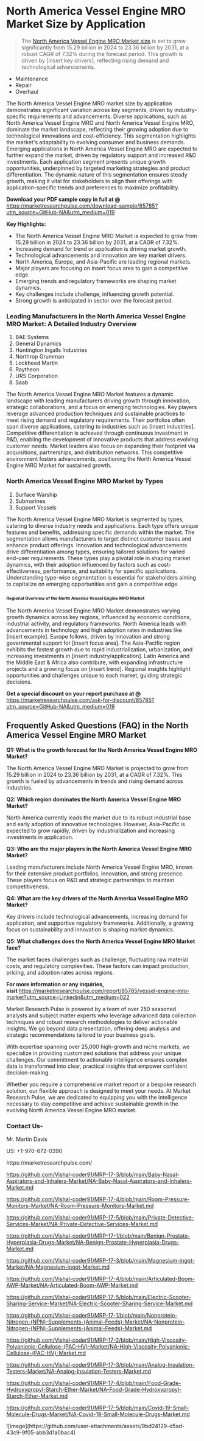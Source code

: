<h1>North America Vessel Engine MRO Market&nbsp;Size by Application</h1><blockquote><p>The <a href="https://marketresearchpulse.com/download-sample/85785?utm_source=GitHub-NA&amp;utm_medium=019">North America Vessel Engine MRO Market size</a> is set to grow significantly from 15.29 billion in 2024 to 23.36 billion by 2031, at a robust CAGR of 7.32% during the forecast period. This growth is driven by [insert key drivers], reflecting rising demand and technological advancements.</p></blockquote><ul><li>Maintenance <li> Repair <li> Overhaul</li></ul><p>The North America Vessel Engine MRO market size by application demonstrates significant variation across key segments, driven by industry-specific requirements and advancements. Diverse applications, such as North America Vessel Engine MRO and North America Vessel Engine MRO, dominate the market landscape, reflecting their growing adoption due to technological innovations and cost-efficiency. This segmentation highlights the market's adaptability to evolving consumer and business demands. Emerging applications in North America Vessel Engine MRO are expected to further expand the market, driven by regulatory support and increased R&D investments. Each application segment presents unique growth opportunities, underpinned by targeted marketing strategies and product differentiation. The dynamic nature of this segmentation ensures steady growth, making it vital for stakeholders to align their offerings with application-specific trends and preferences to maximize profitability.</p><p><strong>Download your PDF sample copy in full at @ </strong><a href="https://marketresearchpulse.com/download-sample/85785?utm_source=GitHub-NA&amp;utm_medium=019">https://marketresearchpulse.com/download-sample/85785?utm_source=GitHub-NA&amp;utm_medium=019</a></p><p><strong>Key Highlights: </strong></p><ul><li>The North America Vessel Engine MRO Market is expected to grow from 15.29 billion in 2024 to 23.36 billion by 2031, at a CAGR of 7.32%.</li><li>Increasing demand for trend or application is driving market growth.</li><li>Technological advancements and innovation are key market drivers.</li><li>North America, Europe, and Asia-Pacific are leading regional markets.</li><li>Major players are focusing on insert focus area to gain a competitive edge.</li><li>Emerging trends and regulatory frameworks are shaping market dynamics.</li><li>Key challenges include challenge, influencing growth potential.</li><li>Strong growth is anticipated in sector over the forecast period.</li></ul><h3>Leading Manufacturers in the North America Vessel Engine MRO Market: A Detailed Industry Overview</h3><ol><li>BAE Systems</li><li>General Dynamics</li><li>Huntington Ingalls Industries</li><li>Northrop Grumman</li><li>Lockheed Martin</li><li>Raytheon</li><li>URS Corporation</li><li>Saab</li></ol><div class="flex max-w-full flex-col flex-grow"><div class="min-h-8 text-message flex w-full flex-col items-end gap-2 whitespace-normal break-words [.text-message+&amp;]:mt-5" dir="auto" data-message-author-role="assistant" data-message-id="fd8432e4-4910-450d-b182-61b7bfb0a01f" data-message-model-slug="gpt-4o"><div class="flex w-full flex-col gap-1 empty:hidden first:pt-[3px]"><div class="markdown prose w-full break-words dark:prose-invert light"><p>The North America Vessel Engine MRO Market features a dynamic landscape with leading manufacturers driving growth through innovation, strategic collaborations, and a focus on emerging technologies. Key players leverage advanced production techniques and sustainable practices to meet rising demand and regulatory requirements. Their portfolios often span diverse applications, catering to industries such as [insert industries]. Competitive differentiation is achieved through continuous investment in R&amp;D, enabling the development of innovative products that address evolving customer needs. Market leaders also focus on expanding their footprint via acquisitions, partnerships, and distribution networks. This competitive environment fosters advancements, positioning the North America Vessel Engine MRO Market for sustained growth.</p></div></div></div></div><h3>North America Vessel Engine MRO Market by Types</h3><ol><li>Surface Warship <li> Submarines <li> Support Vessels</li></ol><div class="flex max-w-full flex-col flex-grow"><div class="min-h-8 text-message flex w-full flex-col items-end gap-2 whitespace-normal break-words [.text-message+&amp;]:mt-5" dir="auto" data-message-author-role="assistant" data-message-id="084470be-0bb7-4664-bddf-5156b4f41249" data-message-model-slug="gpt-4o-mini"><div class="flex w-full flex-col gap-1 empty:hidden first:pt-[3px]"><div class="markdown prose w-full break-words dark:prose-invert light"><p>The North America Vessel Engine MRO Market is segmented by types, catering to diverse industry needs and applications. Each type offers unique features and benefits, addressing specific demands within the market. The segmentation allows manufacturers to target distinct customer bases and enhance product offerings. Innovation and technological advancements drive differentiation among types, ensuring tailored solutions for varied end-user requirements. These types play a pivotal role in shaping market dynamics, with their adoption influenced by factors such as cost-effectiveness, performance, and suitability for specific applications. Understanding type-wise segmentation is essential for stakeholders aiming to capitalize on emerging opportunities and gain a competitive edge.</p></div></div></div></div><h3><span style="font-size: 11px;">Regional Overview of the North America Vessel Engine MRO Market</span></h3><div class="flex max-w-full flex-col flex-grow"><div class="min-h-8 text-message flex w-full flex-col items-end gap-2 whitespace-normal break-words [.text-message+&amp;]:mt-5" dir="auto" data-message-author-role="assistant" data-message-id="e9038762-ce64-4e30-91c9-9bd413514231" data-message-model-slug="gpt-4o-mini"><div class="flex w-full flex-col gap-1 empty:hidden first:pt-[3px]"><div class="markdown prose w-full break-words dark:prose-invert light"><p>The North America Vessel Engine MRO Market demonstrates varying growth dynamics across key regions, influenced by economic conditions, industrial activity, and regulatory frameworks. North America leads with advancements in technology and high adoption rates in industries like [insert example]. Europe follows, driven by innovation and strong governmental support for [insert focus area]. The Asia-Pacific region exhibits the fastest growth due to rapid industrialization, urbanization, and increasing investments in [insert industry/application]. Latin America and the Middle East &amp; Africa also contribute, with expanding infrastructure projects and a growing focus on [insert trend]. Regional insights highlight opportunities and challenges unique to each market, guiding strategic decisions.</p></div></div></div></div><p><strong>Get a special discount on your report purchase at @ </strong><a href="https://marketresearchpulse.com/ask-for-discount/85785?utm_source=GitHub-NA&amp;utm_medium=019">https://marketresearchpulse.com/ask-for-discount/85785?utm_source=GitHub-NA&amp;utm_medium=019</a></p><h2>Frequently Asked Questions (FAQ) in the North America Vessel Engine MRO Market</h2><p><strong>Q1: What is the growth forecast for the North America Vessel Engine MRO Market?</strong></p><p>The North America Vessel Engine MRO Market is projected to grow from 15.29 billion in 2024 to 23.36 billion by 2031, at a CAGR of 7.32%. This growth is fueled by advancements in trends and rising demand across industries.</p><p><strong>Q2: Which region dominates the North America Vessel Engine MRO Market?</strong></p><p>North America currently leads the market due to its robust industrial base and early adoption of innovative technologies. However, Asia-Pacific is expected to grow rapidly, driven by industrialization and increasing investments in application.</p><p><strong>Q3: Who are the major players in the North America Vessel Engine MRO Market?</strong></p><p>Leading manufacturers include North America Vessel Engine MRO, known for their extensive product portfolios, innovation, and strong presence. These players focus on R&amp;D and strategic partnerships to maintain competitiveness.</p><p><strong>Q4: What are the key drivers of the North America Vessel Engine MRO Market?</strong></p><p>Key drivers include technological advancements, increasing demand for application, and supportive regulatory frameworks. Additionally, a growing focus on sustainability and innovation is shaping market dynamics.</p><p><strong>Q5: What challenges does the North America Vessel Engine MRO Market face?</strong></p><p>The market faces challenges such as challenge, fluctuating raw material costs, and regulatory complexities. These factors can impact production, pricing, and adoption rates across regions.</p><p><strong>For more information or any inquiries, visit&nbsp;</strong><a href="https://marketresearchpulse.com/report/85785/vessel-engine-mro-market?utm_source=Linkedin&utm_medium=022">https://marketresearchpulse.com/report/85785/vessel-engine-mro-market?utm_source=Linkedin&utm_medium=022</a></p><p>Market Research Pulse is powered by a team of over 250 seasoned analysts and subject matter experts who leverage advanced data collection techniques and robust research methodologies to deliver actionable insights. We go beyond data presentation, offering deep analysis and strategic recommendations tailored to your business goals.</p><p>With expertise spanning over 25,000 high-growth and niche markets, we specialize in providing customized solutions that address your unique challenges. Our commitment to actionable intelligence ensures complex data is transformed into clear, practical insights that empower confident decision-making.</p><p>Whether you require a comprehensive market report or a bespoke research solution, our flexible approach is designed to meet your needs. At Market Research Pulse, we are dedicated to equipping you with the intelligence necessary to stay competitive and achieve sustainable growth in the evolving North America Vessel Engine MRO market.</p><h3><strong>Contact Us-</strong></h3><p>Mr. Martin Davis</p><p>US: +1-970-672-0390</p><p>https://marketresearchpulse.com/</p><p><a href="https://github.com/Vishal-coder91/MRP-17-3/blob/main/Baby-Nasal-Aspirators-and-Inhalers-Market/NA-Baby-Nasal-Aspirators-and-Inhalers-Market.md">https://github.com/Vishal-coder91/MRP-17-3/blob/main/Baby-Nasal-Aspirators-and-Inhalers-Market/NA-Baby-Nasal-Aspirators-and-Inhalers-Market.md</a></p><p><a href="https://github.com/Vishal-coder91/MRP-17-4/blob/main/Room-Pressure-Monitors-Market/NA-Room-Pressure-Monitors-Market.md">https://github.com/Vishal-coder91/MRP-17-4/blob/main/Room-Pressure-Monitors-Market/NA-Room-Pressure-Monitors-Market.md</a></p><p><a href="https://github.com/Vishal-coder91/MRP-17-5/blob/main/Private-Detective-Services-Market/NA-Private-Detective-Services-Market.md">https://github.com/Vishal-coder91/MRP-17-5/blob/main/Private-Detective-Services-Market/NA-Private-Detective-Services-Market.md</a></p><p><a href="https://github.com/Vishal-coder91/MRP-17-1/blob/main/Benign-Prostate-Hyperplasia-Drugs-Market/NA-Benign-Prostate-Hyperplasia-Drugs-Market.md">https://github.com/Vishal-coder91/MRP-17-1/blob/main/Benign-Prostate-Hyperplasia-Drugs-Market/NA-Benign-Prostate-Hyperplasia-Drugs-Market.md</a></p><p><a href="https://github.com/Vishal-coder91/MRP-17-3/blob/main/Magnesium-ingot-Market/NA-Magnesium-ingot-Market.md">https://github.com/Vishal-coder91/MRP-17-3/blob/main/Magnesium-ingot-Market/NA-Magnesium-ingot-Market.md</a></p><p><a href="https://github.com/Vishal-coder91/MRP-17-4/blob/main/Articulated-Boom-AWP-Market/NA-Articulated-Boom-AWP-Market.md">https://github.com/Vishal-coder91/MRP-17-4/blob/main/Articulated-Boom-AWP-Market/NA-Articulated-Boom-AWP-Market.md</a></p><p><a href="https://github.com/Vishal-coder91/MRP-17-5/blob/main/Electric-Scooter-Sharing-Service-Market/NA-Electric-Scooter-Sharing-Service-Market.md">https://github.com/Vishal-coder91/MRP-17-5/blob/main/Electric-Scooter-Sharing-Service-Market/NA-Electric-Scooter-Sharing-Service-Market.md</a></p><p><a href="https://github.com/Vishal-coder91/MRP-17-1/blob/main/Nonprotein-Nitrogen-(NPN)-Supplements-(Animal-Feeds)-Market/NA-Nonprotein-Nitrogen-(NPN)-Supplements-(Animal-Feeds)-Market.md">https://github.com/Vishal-coder91/MRP-17-1/blob/main/Nonprotein-Nitrogen-(NPN)-Supplements-(Animal-Feeds)-Market/NA-Nonprotein-Nitrogen-(NPN)-Supplements-(Animal-Feeds)-Market.md</a></p><p><a href="https://github.com/Vishal-coder91/MRP-17-2/blob/main/High-Viscosity-Polyanionic-Cellulose-(PAC-HV)-Market/NA-High-Viscosity-Polyanionic-Cellulose-(PAC-HV)-Market.md">https://github.com/Vishal-coder91/MRP-17-2/blob/main/High-Viscosity-Polyanionic-Cellulose-(PAC-HV)-Market/NA-High-Viscosity-Polyanionic-Cellulose-(PAC-HV)-Market.md</a></p><p><a href="https://github.com/Vishal-coder91/MRP-17-3/blob/main/Analog-Insulation-Testers-Market/NA-Analog-Insulation-Testers-Market.md">https://github.com/Vishal-coder91/MRP-17-3/blob/main/Analog-Insulation-Testers-Market/NA-Analog-Insulation-Testers-Market.md</a></p><p><a href="https://github.com/Vishal-coder91/MRP-17-4/blob/main/Food-Grade-Hydroxypropyl-Starch-Ether-Market/NA-Food-Grade-Hydroxypropyl-Starch-Ether-Market.md">https://github.com/Vishal-coder91/MRP-17-4/blob/main/Food-Grade-Hydroxypropyl-Starch-Ether-Market/NA-Food-Grade-Hydroxypropyl-Starch-Ether-Market.md</a></p><p><a href="https://github.com/Vishal-coder91/MRP-17-5/blob/main/Covid-19-Small-Molecule-Drugs-Market/NA-Covid-19-Small-Molecule-Drugs-Market.md">https://github.com/Vishal-coder91/MRP-17-5/blob/main/Covid-19-Small-Molecule-Drugs-Market/NA-Covid-19-Small-Molecule-Drugs-Market.md</a></p>
![image](https://github.com/user-attachments/assets/9bd24129-d5ad-43c9-9f05-abb3d1a0bac4)
